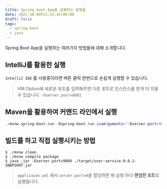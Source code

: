 ```yaml
---
title: Spring boot App을 실행하는 방법들
date: 2021-10-09T21:31:41+09:00
draft: false
tags:
  - spring-boot
  - java
---
```

Spring Boot App을 실행하는 여러가지 방법들에 대해 소개합니다.
<!--more-->
## **IntelliJ**를 활용한 실행

`IntelliJ IDE` 를 사용중이라면 버튼 클릭 한번으로 손쉽게 실행할 수 있습니다.

> VM Option에 새로운 포트를 입력해주면 다른 포트로 인스턴스를 한개 더 띄울 수 있습니다. `-Dserver.port=8081`

## **Maven**을 활용하여 커맨드 라인에서 실행

```java
./mvnw spring-boot:run -Dspring-boot.run.jvaArguments='-Dserver.port=9003'
```

## 빌드를 하고 직접 실행시키는 방법

```
$ ./mvnw clean
$ ./mvnw compile package
$ java -jar -Dserver.port=9004 ./target/user-service-0.0.1-SNAPSHOT.jar

```

> `applicaion.yml` 에서 `server.port=0`을 할당하면 매 실행 마다 **랜덤한 포트**로 실행됩니다.